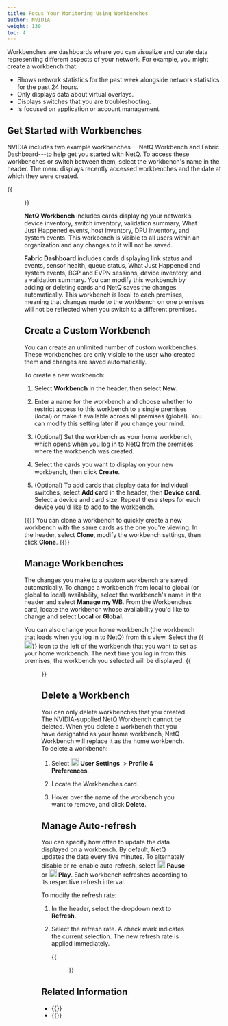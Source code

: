 ```yaml
---
title: Focus Your Monitoring Using Workbenches
author: NVIDIA
weight: 130
toc: 4
---
```

Workbenches are dashboards where you can visualize and curate data representing different aspects of your network. For example, you might create a workbench that:

- Shows network statistics for the past week alongside network statistics for the past 24 hours.
- Only displays data about virtual overlays.
- Displays switches that you are troubleshooting.
- Is focused on application or account management.

## Get Started with Workbenches

NVIDIA includes two example workbenches---NetQ Workbench and Fabric Dashboard---to help get you started with NetQ. To access these workbenches or switch between them, select the workbench's name in the header. The menu displays recently accessed workbenches and the date at which they were created. 

{{<figure src="/images/netq/fabric-wb-local-412.png" alt="list of available workbenches" width="300">}}

**NetQ Workbench** includes cards displaying your network’s device inventory, switch inventory, validation summary, What Just Happened events, host inventory, DPU inventory, and system events. This workbench is visible to all users within an organization and any changes to it will not be saved.

**Fabric Dashboard** includes cards displaying link status and events, sensor health, queue status, What Just Happened and system events, BGP and EVPN sessions, device inventory, and a validation summary. You can modify this workbench by adding or deleting cards and NetQ saves the changes automatically. This workbench is local to each premises, meaning that changes made to the workbench on one premises will not be reflected when you switch to a different premises.


## Create a Custom Workbench

You can create an unlimited number of custom workbenches. These workbenches are only visible to the user who created them and changes are saved automatically. 

To create a new workbench:

1. Select **Workbench** in the header, then select **New**.

2. Enter a name for the workbench and choose whether to restrict access to this workbench to a single premises (local) or make it available across all premises (global). You can modify this setting later if you change your mind.

3. (Optional) Set the workbench as your home workbench, which opens when you log in to NetQ from the premises where the workbench was created.

4. Select the cards you want to display on your new workbench, then click **Create**.

5. (Optional) To add cards that display data for individual switches, select **Add card** in the header, then **Device card**. Select a device and card size. Repeat these steps for each device you'd like to add to the workbench.

{{<notice tip>}}
You can clone a workbench to quickly create a new workbench with the same cards as the one you're viewing. In the header, select <b>Clone</b>, modify the workbench settings, then click <b>Clone</b>.
{{</notice>}}


## Manage Workbenches

The changes you make to a custom workbench are saved automatically. To change a workbench from local to global (or global to local) availability, select the workbench's name in the header and select **Manage my WB**. From the Workbenches card, locate the workbench whose availability you'd like to change and select **Local** or **Global**.

You can also change your home workbench (the workbench that loads when you log in to NetQ) from this view. Select the {{<img src="/images/netq/home-workbench.png" width="18px">}} icon to the left of the workbench that you want to set as your home workbench. The next time you log in from this premises, the workbench you selected will be displayed.
{{<figure src="/images/netq/wb-card-411.png" alt="" width="600">}}

## Delete a Workbench

You can only delete workbenches that you created. The NVIDIA-supplied NetQ Workbench cannot be deleted. When you delete a workbench that you have designated as your home workbench, NetQ Workbench will replace it as the home workbench. To delete a workbench:

1. Select <img src="https://icons.cumulusnetworks.com/17-Users/19-Natural-Close%20Up-Single%20User-Man/single-man-circle.svg" height="18" width="18"/> **User Settings** &nbsp;<span aria-label="and then">> **Profile & Preferences**.

3. Locate the Workbenches card.

4. Hover over the name of the workbench you want to remove, and click **Delete**.

## Manage Auto-refresh

You can specify how often to update the data displayed on a workbench. By default, NetQ updates the data every five minutes. To alternately disable or re-enable auto-refresh, select <img src="https://icons.cumulusnetworks.com/01-Interface-Essential/42-Multimedia-Controls/button-pause.svg" alt="pause icon" width="18"/> **Pause** or <img src="https://icons.cumulusnetworks.com/01-Interface-Essential/42-Multimedia-Controls/button-play-1.svg" alt="play icon" width="18"/> **Play**. Each workbench refreshes according to its respective refresh interval. 

To modify the refresh rate:

1. In the header, select the dropdown next to **Refresh**.

2. Select the refresh rate. A check mark indicates the current selection. The new refresh rate is applied immediately. 

    {{<figure src="/images/netq/refresh-411.png" alt="refresh rate dropdown listng rate options of 1 minute, 2 minutes, and 5 minutes" width="150">}}

## Related Information

- {{<link title="Configure Premises" text="Configure Premises">}}
- {{<link title="Access Data with Cards" text="Access Data with Cards">}}